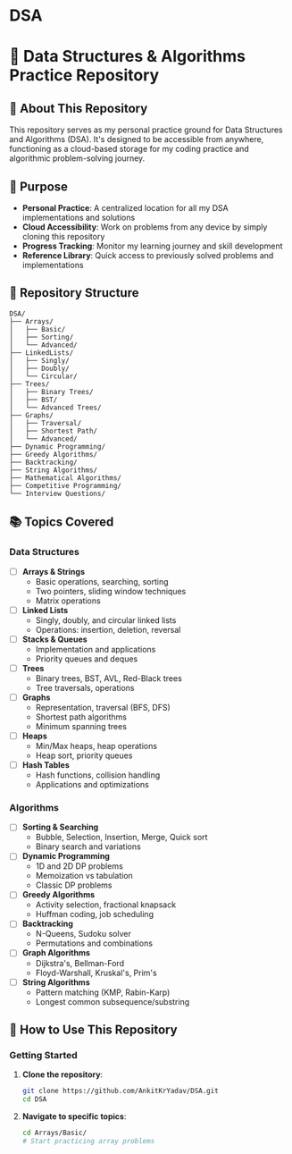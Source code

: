 # DSA
# 🚀 Data Structures & Algorithms Practice Repository

## 📖 About This Repository

This repository serves as my personal practice ground for Data Structures and Algorithms (DSA). It's designed to be accessible from anywhere, functioning as a cloud-based storage for my coding practice and algorithmic problem-solving journey.

## 🎯 Purpose

- **Personal Practice**: A centralized location for all my DSA implementations and solutions
- **Cloud Accessibility**: Work on problems from any device by simply cloning this repository
- **Progress Tracking**: Monitor my learning journey and skill development
- **Reference Library**: Quick access to previously solved problems and implementations

## 📁 Repository Structure

```
DSA/
├── Arrays/
│   ├── Basic/
│   ├── Sorting/
│   └── Advanced/
├── LinkedLists/
│   ├── Singly/
│   ├── Doubly/
│   └── Circular/
├── Trees/
│   ├── Binary Trees/
│   ├── BST/
│   └── Advanced Trees/
├── Graphs/
│   ├── Traversal/
│   ├── Shortest Path/
│   └── Advanced/
├── Dynamic Programming/
├── Greedy Algorithms/
├── Backtracking/
├── String Algorithms/
├── Mathematical Algorithms/
├── Competitive Programming/
└── Interview Questions/
```

## 📚 Topics Covered

### Data Structures
- [ ] **Arrays & Strings**
  - Basic operations, searching, sorting
  - Two pointers, sliding window techniques
  - Matrix operations
- [ ] **Linked Lists**
  - Singly, doubly, and circular linked lists
  - Operations: insertion, deletion, reversal
- [ ] **Stacks & Queues**
  - Implementation and applications
  - Priority queues and deques
- [ ] **Trees**
  - Binary trees, BST, AVL, Red-Black trees
  - Tree traversals, operations
- [ ] **Graphs**
  - Representation, traversal (BFS, DFS)
  - Shortest path algorithms
  - Minimum spanning trees
- [ ] **Heaps**
  - Min/Max heaps, heap operations
  - Heap sort, priority queues
- [ ] **Hash Tables**
  - Hash functions, collision handling
  - Applications and optimizations

### Algorithms
- [ ] **Sorting & Searching**
  - Bubble, Selection, Insertion, Merge, Quick sort
  - Binary search and variations
- [ ] **Dynamic Programming**
  - 1D and 2D DP problems
  - Memoization vs tabulation
  - Classic DP problems
- [ ] **Greedy Algorithms**
  - Activity selection, fractional knapsack
  - Huffman coding, job scheduling
- [ ] **Backtracking**
  - N-Queens, Sudoku solver
  - Permutations and combinations
- [ ] **Graph Algorithms**
  - Dijkstra's, Bellman-Ford
  - Floyd-Warshall, Kruskal's, Prim's
- [ ] **String Algorithms**
  - Pattern matching (KMP, Rabin-Karp)
  - Longest common subsequence/substring

## 🚀 How to Use This Repository

### Getting Started
1. **Clone the repository**:
   ```bash
   git clone https://github.com/AnkitKrYadav/DSA.git
   cd DSA
   ```

2. **Navigate to specific topics**:
   ```bash
   cd Arrays/Basic/
   # Start practicing array problems
   ```
